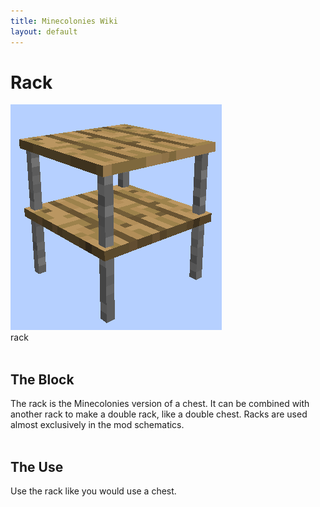 ```yaml
---
title: Minecolonies Wiki
layout: default
---
```

# Rack

<div class="infobox box text-center">
    <img src="../../assets/images/deco/rack.png" alt="Rack"/><br>
    <recipe>rack</recipe>
</div>
<br>


## The Block

The rack is the Minecolonies version of a chest. It can be combined with another rack to make a double rack, like a double chest. Racks are used almost exclusively in the mod schematics.  
<br>

## The Use

Use the rack like you would use a chest. 
